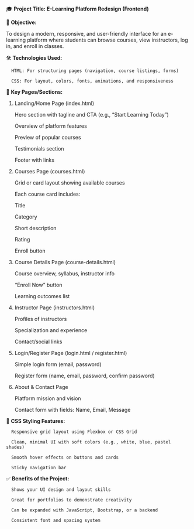 🎓 **Project Title: E-Learning Platform Redesign (Frontend)**

🎯 **Objective:**

  To design a modern, responsive, and user-friendly interface for an e-learning platform where students can browse courses, view instructors, log in, and enroll in classes.

🛠️ **Technologies Used:**

      HTML: For structuring pages (navigation, course listings, forms)

      CSS: For layout, colors, fonts, animations, and responsiveness

📄 **Key Pages/Sections:**

1. Landing/Home Page (index.html)

      Hero section with tagline and CTA (e.g., “Start Learning Today”)

      Overview of platform features
      
      Preview of popular courses
      
      Testimonials section
      
      Footer with links

2. Courses Page (courses.html)

      Grid or card layout showing available courses
      
      Each course card includes:
      
      Title
      
      Category
      
      Short description
      
      Rating
      
      Enroll button

3. Course Details Page (course-details.html)

      Course overview, syllabus, instructor info
      
      “Enroll Now” button
      
      Learning outcomes list

4. Instructor Page (instructors.html)

      Profiles of instructors
      
      Specialization and experience
      
      Contact/social links

5. Login/Register Page (login.html / register.html)

      Simple login form (email, password)
      
      Register form (name, email, password, confirm password)

6. About & Contact Page

      Platform mission and vision
      
      Contact form with fields: Name, Email, Message

🎨 **CSS Styling Features:**

      Responsive grid layout using Flexbox or CSS Grid
      
      Clean, minimal UI with soft colors (e.g., white, blue, pastel shades)
      
      Smooth hover effects on buttons and cards
      
      Sticky navigation bar

✅ **Benefits of the Project:**

      Shows your UI design and layout skills
      
      Great for portfolios to demonstrate creativity
      
      Can be expanded with JavaScript, Bootstrap, or a backend
      
      Consistent font and spacing system
